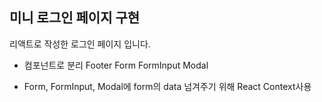 미니 로그인 페이지 구현
-------------
리액트로 작성한 로그인 페이지 입니다.

- 컴포넌트로 분리
Footer
Form
FormInput
Modal

- Form, FormInput, Modal에 form의 data
넘겨주기 위해 React Context사용

